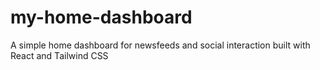# my-home-dashboard
A simple home dashboard for newsfeeds and social interaction built with React and Tailwind CSS
